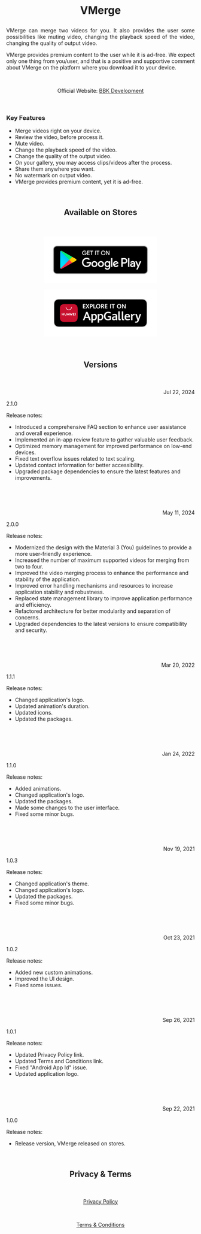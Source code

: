 # <p align="center">VMerge</p>

<p align="justify">VMerge can merge two videos for you. It also provides the user some possibilities like muting video, changing the playback speed of the video, changing the quality of output video.</p>

<p align="justify">VMerge provides premium content to the user while it is ad-free. We expect only one thing from you/user, and that is a positive and supportive comment about VMerge on the platform where you download it to your device.</p>

&nbsp;

<p align="center">Official Website: <a href="https://www.bbkdevelopment.com/bbk-development/vmerge">BBK Development</a></p>

&nbsp;

### Key Features

- Merge videos right on your device.
- Review the video, before process it.
- Mute video.
- Change the playback speed of the video.
- Change the quality of the output video.
- On your gallery, you may access clips/videos after the process.
- Share them anywhere you want.
- No watermark on output video.
- VMerge provides premium content, yet it is ad-free.

&nbsp;

## <p align="center">Available on Stores</p>

&nbsp;

[<p align="center"><img src="art/badge-black1.png" width="300"></p>](https://play.google.com/store/apps/details?id=com.BBKDevelopment.VMerge)[<p align="center"><img src="art/badge-black2.png" width="300"></p>](https://appgallery.huawei.com/#/app/C104765465)

&nbsp;

## <p align="center">Versions</p>

&nbsp;

<p align=right>Jul 22, 2024</p>
<p align=left>2.1.0</p> 

Release notes:

- Introduced a comprehensive FAQ section to enhance user assistance and overall experience.
- Implemented an in-app review feature to gather valuable user feedback.
- Optimized memory management for improved performance on low-end devices.
- Fixed text overflow issues related to text scaling.
- Updated contact information for better accessibility.
- Upgraded package dependencies to ensure the latest features and improvements.

&nbsp;

&nbsp;

<p align=right>May 11, 2024</p>
<p align=left>2.0.0</p> 

Release notes:

- Modernized the design with the Material 3 (You) guidelines to provide a more user-friendly
  experience.
- Increased the number of maximum supported videos for merging from two to four.
- Improved the video merging process to enhance the performance and stability of the application.
- Improved error handling mechanisms and resources to increase application stability and robustness.
- Replaced state management library to improve application performance and efficiency.
- Refactored architecture for better modularity and separation of concerns.
- Upgraded dependencies to the latest versions to ensure compatibility and security.

&nbsp;

&nbsp;

<p align=right>Mar 20, 2022</p>
<p align=left>1.1.1</p> 

Release notes:

- Changed application's logo.
- Updated animation's duration.
- Updated icons.
- Updated the packages.

&nbsp;

&nbsp;

<p align=right>Jan 24, 2022</p>
<p align=left>1.1.0</p> 

Release notes:

- Added animations.
- Changed application's logo.
- Updated the packages.
- Made some changes to the user interface.
- Fixed some minor bugs.

&nbsp;

&nbsp;

<p align=right>Nov 19, 2021</p>
<p align=left>1.0.3</p> 

Release notes:

- Changed application's theme.
- Changed application's logo.
- Updated the packages.
- Fixed some minor bugs.

&nbsp;

&nbsp;

<p align=right>Oct 23, 2021</p>
<p align=left>1.0.2</p> 

Release notes:

- Added new custom animations.
- Improved the UI design.
- Fixed some issues.

&nbsp;

&nbsp;

<p align=right>Sep 26, 2021</p>
<p align=left>1.0.1</p> 

Release notes:

- Updated Privacy Policy link.
- Updated Terms and Conditions link.
- Fixed "Android App Id" issue.
- Updated application logo.

&nbsp;

&nbsp;

<p align=right>Sep 22, 2021</p>
<p align=left>1.0.0</p>

Release notes:

- Release version, VMerge released on stores.

&nbsp;

## <p align="center">Privacy & Terms</p>

&nbsp;

[<p align="center">Privacy Policy</p>](https://www.bbkdevelopment.com/bbk-development/vmerge/privacy-policy)

&nbsp;

[<p align="center">Terms & Conditions</p>](https://www.bbkdevelopment.com/bbk-development/vmerge/terms-and-conditions)
